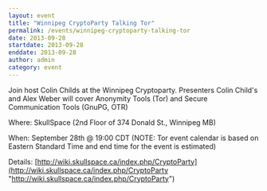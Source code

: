 ```yaml
---
layout: event
title: "Winnipeg CryptoParty Talking Tor"
permalink: /events/winnipeg-cryptoparty-talking-tor
date: 2013-09-28
startdate: 2013-09-28
enddate: 2013-09-28
author: admin
category: event
---
```


Join host Colin Childs at the Winnipeg Cryptoparty. Presenters Colin Child's and Alex Weber will cover Anonymity Tools (Tor) and Secure Communication Tools (GnuPG, OTR)

Where: SkullSpace (2nd Floor of 374 Donald St., Winnipeg MB)

When: September 28th @ 19:00 CDT (NOTE: Tor event calendar is based on Eastern Standard Time and end time for the event is estimated)

Details: [http://wiki.skullspace.ca/index.php/CryptoParty](http://wiki.skullspace.ca/index.php/CryptoParty "http://wiki.skullspace.ca/index.php/CryptoParty")

